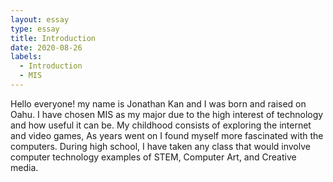 ```yaml
---
layout: essay
type: essay
title: Introduction
date: 2020-08-26
labels:
  - Introduction
  - MIS
---
```


Hello everyone! my name is Jonathan Kan and I was born and raised on Oahu. I have chosen MIS as my major due to the high interest of technology and how useful it can be. My childhood consists of exploring the internet and video games, As years went on I found myself more fascinated with the computers. During high school, I have taken any class that would involve computer technology examples of STEM, Computer Art, and Creative media.  
